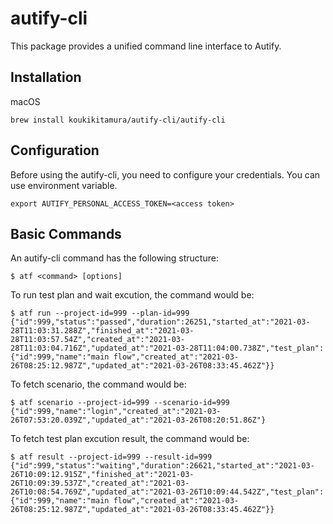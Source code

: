 # autify-cli
This package provides a unified command line interface to Autify.

## Installation
macOS
```
brew install koukikitamura/autify-cli/autify-cli
```

## Configuration
Before using the autify-cli, you need to configure your credentials. You can use environment variable.

```
export AUTIFY_PERSONAL_ACCESS_TOKEN=<access token>
```

## Basic Commands
An autify-cli command has the following structure:
```
$ atf <command> [options]
```

To run test plan and wait excution, the command would be:
```
$ atf run --project-id=999 --plan-id=999
{"id":999,"status":"passed","duration":26251,"started_at":"2021-03-28T11:03:31.288Z","finished_at":"2021-03-28T11:03:57.54Z","created_at":"2021-03-28T11:03:04.716Z","updated_at":"2021-03-28T11:04:00.738Z","test_plan":{"id":999,"name":"main flow","created_at":"2021-03-26T08:25:12.987Z","updated_at":"2021-03-26T08:33:45.462Z"}}
```

To fetch scenario, the command would be:
```
$ atf scenario --project-id=999 --scenario-id=999
{"id":999,"name":"login","created_at":"2021-03-26T07:53:20.039Z","updated_at":"2021-03-26T08:20:51.86Z"}
```

To fetch test plan excution result, the command would be:
```
$ atf result --project-id=999 --result-id=999
{"id":999,"status":"waiting","duration":26621,"started_at":"2021-03-26T10:09:12.915Z","finished_at":"2021-03-26T10:09:39.537Z","created_at":"2021-03-26T10:08:54.769Z","updated_at":"2021-03-26T10:09:44.542Z","test_plan":{"id":999,"name":"main flow","created_at":"2021-03-26T08:25:12.987Z","updated_at":"2021-03-26T08:33:45.462Z"}}
```
